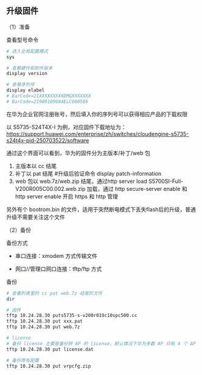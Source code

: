 ## 升级固件

（1）准备

查看型号命令

```bash
# 进入全局配置模式
sys

# 查看硬件和软件版本
display version

# 查看序列号
display elabel
# BarCode=21XXXXXXXXXDMGXXXXXXX
# BarCode=21980109604ELC000589
```

在华为企业官网注册账号，然后填入你的序列号可以获得相应产品的下载权限


以 S5735-S24T4X-I 为例，对应固件下载地址为：<https://support.huawei.com/enterprise/zh/switches/cloudengine-s5735-s24t4x-pid-250703522/software>

通过这个界面可以看到，华为的固件分为主版本/补丁/web 包

1. 主版本以 cc 结尾
2. 补丁以 pat 结尾  #升级后验证命令 display patch-information
3. web 包以 web.7z/web.zip 结尾，通过http server load S5700SI-Full-V200R005C00.002.web.zip 加载，通过 http secure-server enable 和 http server enable 开启 https 和 http 管理

另外有个 bootrom.bin 的文件，适用于突然断电模式下丢失flash后的升级，普通升级不需要关注这个文件

（2）备份

备份方式

- 串口连接：xmodem 方式传输文件

- 网口//管理口网口连接：tftp/ftp 方式

备份

```bash
# 查看列表里的 cc pat web.7z 结尾的文件
dir

# 固件
tftp 10.24.28.30 puts5735-s-v200r019c10spc500.cc
tftp 10.24.28.30 put xxx.pat
tftp 10.24.28.30 put web.7z

# license
# 备份 license 主要是备份胖 AP 的 license，默认情况下华为多数 AP 只有 4 个 AP 的授权，多了要买 license
tftp 10.24.28.30 put license.dat

# 备份原有配置
tftp 10.24.28.30 put vrpcfg.zip
```

